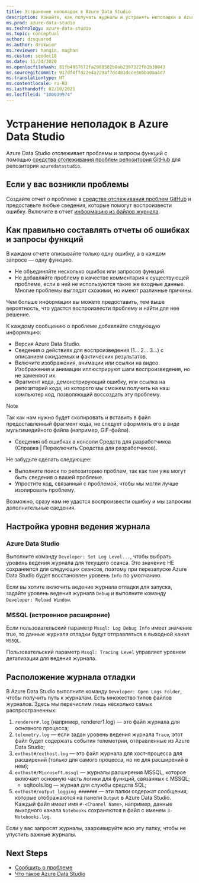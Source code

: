 ```yaml
---
title: Устранение неполадок в Azure Data Studio
description: Узнайте, как получать журналы и устранять неполадки в Azure Data Studio. Это пригодится вам при составлении отчетов об ошибках.
ms.prod: azure-data-studio
ms.technology: azure-data-studio
ms.topic: conceptual
author: dzsquared
ms.author: drskwier
ms.reviewer: hanqin, maghan
ms.custom: seodec18
ms.date: 11/24/2020
ms.openlocfilehash: 81fb4957672fa2008582b0ab2397322fb2b30043
ms.sourcegitcommit: 917df4ffd22e4a229af7dc481dcce3ebba0aa4d7
ms.translationtype: HT
ms.contentlocale: ru-RU
ms.lasthandoff: 02/10/2021
ms.locfileid: "100039974"
---
```

# <a name="azure-data-studio-troubleshooting"></a>Устранение неполадок в Azure Data Studio
Azure Data Studio отслеживает проблемы и запросы функций с помощью [средства отслеживания проблем репозитория GitHub](https://github.com/Microsoft/azuredatastudio/issues) для репозитория `azuredatastudio`. 

## <a name="if-youve-experienced-any-issue"></a>Если у вас возникли проблемы

Создайте отчет о проблеме в [средстве отслеживания проблем GitHub](https://github.com/Microsoft/azuredatastudio/issues) и предоставьте любые сведения, которые помогут воспроизвести ошибку. Включите в отчет [информацию из файлов журнала](#how-to-set-the-logging-level).

## <a name="writing-good-bug-reports-and-feature-requests"></a>Как правильно составлять отчеты об ошибках и запросы функций

В каждом отчете описывайте только одну ошибку, а в каждом запросе — одну функцию.

* Не объединяйте несколько ошибок или запросов функций.
* Не добавляйте проблему в качестве комментария к существующей проблеме, если в ней не используются такие же входные данные. Многие проблемы выглядят схожими, но имеют различные причины.

Чем больше информации вы можете предоставить, тем выше вероятность, что удастся воспроизвести проблему и найти для нее решение. 

К каждому сообщению о проблеме добавляйте следующую информацию:

* Версия Azure Data Studio.
* Сведения о действиях для воспроизведения (1... 2... 3...) с описанием ожидаемых и фактических результатов. 
* Включите изображения, анимации или ссылки на видео. Изображения и анимации иллюстрируют шаги воспроизведения, но не заменяют их.
* Фрагмент кода, демонстрирующий ошибку, или ссылка на репозиторий кода, из которого мы сможем получить на наш компьютер код, позволяющий воссоздать эту проблему. 

> [!NOTE]
>  Так как нам нужно будет скопировать и вставить в файл предоставленный фрагмент кода, не следует оформлять его в виде мультимедийного файла (например, GIF-файла). 

* Сведения об ошибках в консоли Средств для разработчиков (Справка | Переключить Средства для разработчиков).

Не забудьте сделать следующее:

* Выполните поиск по репозиторию проблем, так как там уже могут быть сведения о вашей проблеме. 
* Упростите код, связанный с проблемой, чтобы мы могли лучше изолировать проблему. 

Возможно, сразу нам не удастся воспроизвести ошибку и мы запросим дополнительные сведения.

## <a name="how-to-set-the-logging-level"></a>Настройка уровня ведения журнала

### <a name="azure-data-studio"></a>Azure Data Studio
Выполните команду `Developer: Set Log Level...`, чтобы выбрать уровень ведения журнала для текущего сеанса. Это значение НЕ сохраняется для следующих сеансов, поэтому при перезапуске Azure Data Studio будет восстановлен уровень `Info` по умолчанию. 

Если вы хотите включить ведение журнала отладки для запуска, задайте уровень ведения журнала `Debug` и выполните команду `Developer: Reload Window`.

### <a name="mssql-built-in-extension"></a>MSSQL (встроенное расширение)

Если пользовательский параметр `Mssql: Log Debug Info` имеет значение true, то данные журнала отладки будут отправляться в выходной канал `MSSQL`.

Пользовательский параметр `Mssql: Tracing Level` управляет уровнем детализации для ведения журнала.

## <a name="debug-log-location"></a>Расположение журнала отладки
В Azure Data Studio выполните команду `Developer: Open Logs Folder`, чтобы получить путь к журналам. Есть множество типов файлов журналов. Здесь мы перечислим лишь несколько самых распространенных:

1. `renderer#.log` (например, renderer1.log) — это файл журнала для основного процесса;
1. `telemetry.log` — если задан уровень ведения журнала `Trace`, этот файл будет содержать события телеметрии, отправленные из Azure Data Studio;
1. `exthost#/exthost.log` — это файл журнала для хост-процесса для расширений (только для самого процесса, но не для расширений в нем);
1. `exthost#/Microsoft.mssql` — журналы расширения MSSQL, которое включает основную часть логики для функций, связанных с MSSQL;
   * sqltools.log — журнал для службы средств SQL;
1. `exthost#/output_logging_#######` — эти папки содержат сообщения, которые отображаются на панели `Output` в Azure Data Studio. Каждый файл имеет имя `#-<Channel Name>`, например, данные выходного канала `Notebooks` сохраняются в файл с именем `3-Notebooks.log`.

Если у вас запросят журналы, заархивируйте всю эту папку, чтобы не упустить важные журналы. 

## <a name="next-steps"></a>Next Steps
- [Сообщить о проблеме](https://github.com/Microsoft/azuredatastudio/issues)
- [Что такое Azure Data Studio](what-is-azure-data-studio.md)